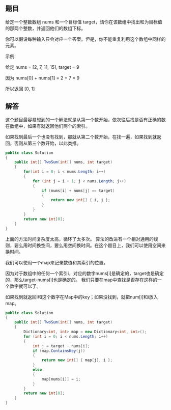 ## 题目

给定一个整数数组 nums 和一个目标值 target，请你在该数组中找出和为目标值的那两个整数，并返回他们的数组下标。

你可以假设每种输入只会对应一个答案。但是，你不能重复利用这个数组中同样的元素。

示例:

给定 nums = [2, 7, 11, 15], target = 9

因为 nums[0] + nums[1] = 2 + 7 = 9

所以返回 [0, 1]

## 解答

这个题目最容易想到的一个解法就是从第一个数开始，依次往后找是否有正确的数在数组中，如果有就返回他们两个的索引。

如果找到最后一个也没有找到，那就从第二个数开始，在找一遍，如果找到就返回，否则从第三个数开始，以此类推。

```C#
public class Solution
{
    public int[] TwoSum(int[] nums, int target)
    {
        for(int i = 0; i < nums.Length; i++)
        {
            for (int j = i + 1; j < nums.Length; j++)
            {
                if (nums[i] + nums[j] == target)
                {
                    return new int[] { i, j };
                }
            }
        }
        return new int[0];
    }
}
```

上面的方法时间复杂度太高，循环了太多次。
算法的改进有一个相对通用的规则，要么用时间换空间，要么用空间换时间。在这个题目上，我们可以使用空间来换时间。

我们可以使用一个map来记录数值和其索引的位置。

因为对于数组中的任何一个索引i，对应的数字nums[i]是确定的，target也是确定的，那么target-nums[i]也是确定的。
我们只要在map中查找是否存在这样的一个数字就可以了。

如果找到就返回i和这个数字在Map中的key；如果没找到，就把num[i]和i放入map。

```C#
public class Solution
{
    public int[] TwoSum(int[] nums, int target)
    {
        Dictionary<int, int> map = new Dictionary<int, int>();
        for (int i = 0; i < nums.Length; i++)
        {
            int j = target - nums[i];
            if (map.ContainsKey(j))
            {
                return new int[] { map[j], i };
            }
            else
            {
                map[nums[i]] = i;
            }
        }
        return new int[0];
    }
}
```